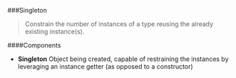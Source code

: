 ###Singleton
> Constrain the number of instances of a type reusing the already existing instance(s).

####Components

* **Singleton** Object being created, capable of restraining the instances by leveraging an instance getter (as opposed to a constructor)
